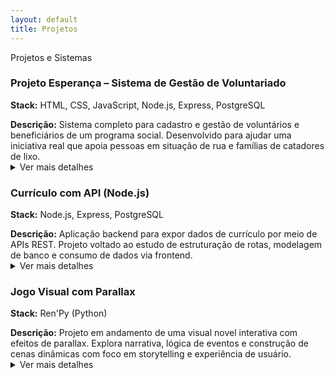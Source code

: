 ```yaml
---
layout: default
title: Projetos
---
```


<div class="section-header">Projetos e Sistemas</div>

<div class="experiencia-container">

  <!-- Projeto Esperança -->
  <div class="experiencia-card">
    <div class="experiencia-titulo">
      <h3>Projeto Esperança – Sistema de Gestão de Voluntariado</h3>
      <p><strong>Stack:</strong> HTML, CSS, JavaScript, Node.js, Express, PostgreSQL</p>
    </div>
    <div class="experiencia-conteudo">
      <strong>Descrição:</strong> Sistema completo para cadastro e gestão de voluntários e beneficiários de um programa social. Desenvolvido para ajudar uma iniciativa real que apoia pessoas em situação de rua e famílias de catadores de lixo.
      <details>
        <summary class="ver-mais">Ver mais detalhes</summary>
        <h4>Funcionalidades</h4>
        <ul>
          <li>🧍 <strong>Cadastro de Pessoas, Famílias, Visitas, Doações, Voluntários, Presenças e Atividades:</strong> Registre todos os dados relevantes de forma organizada e interligada, com preenchimento automático e integração entre módulos.</li>
          <li>📋 <strong>Perfis Detalhados:</strong> Histórico completo por pessoa: visitas, doações, presenças e atividades.</li>
          <li>📂 <strong>Exportação para Excel:</strong> Exporta tabelas com filtros aplicados e colunas visíveis.</li>
          <li>🔎 <strong>Busca Inteligente:</strong> Campos com sugestão automática e preenchimento dinâmico de endereço.</li>
          <li>🌓 <strong>Modo Claro/Escuro + Acessibilidade:</strong> Suporte a contraste e botão para aumentar a fonte.</li>
        </ul>
        <h4>Tecnologias Utilizadas</h4>
        <ul>
          <li>🔙 <strong>Backend:</strong> Python, Flask, SQLite, Jinja2.</li>
          <li>🔝 <strong>Frontend:</strong> HTML, CSS, JavaScript, com foco em usabilidade e acessibilidade.</li>
        </ul>
        <h4>Organização e Distribuição</h4>
        <ul>
          <li>🗃️ <strong>Modularização:</strong> Blueprints por funcionalidade (pessoa, visita, doação, etc.).</li>
          <li>📦 <strong>Distribuição Offline:</strong> Executável para Windows com banco e fotos salvos localmente e backups automáticos.</li>
        </ul>
        <h4>Imagens</h4>
        <div class="projeto-imagens">
          <img src="{{ '/assets/img/pd2.png' | relative_url }}" alt="Cadastro de Pessoas" onclick="expandirImagem(this)">
          <img src="{{ '/assets/img/pd3.png' | relative_url }}" alt="Cadastro de Famílias" onclick="expandirImagem(this)">
          <img src="{{ '/assets/img/pd4.png' | relative_url }}" alt="Lista" onclick="expandirImagem(this)">
          <img src="{{ '/assets/img/pd5.png' | relative_url }}" alt="Visitas Domiciliares" onclick="expandirImagem(this)">
          <img src="{{ '/assets/img/pd6.png' | relative_url }}" alt="Doações" onclick="expandirImagem(this)">
        </div>
        <p style="margin-top: 16px;">
          👉 <a href="https://github.com/Marcelo0070/ProjetoDignidade" target="_blank" rel="noopener noreferrer"><strong>Acesse o projeto completo aqui</strong></a>
        </p>
      </details>
    </div>
  </div>

  <!-- Currículo com API -->
  <div class="experiencia-card">
    <div class="experiencia-titulo">
      <h3>Currículo com API (Node.js)</h3>
      <p><strong>Stack:</strong> Node.js, Express, PostgreSQL</p>
    </div>
    <div class="experiencia-conteudo">
      <strong>Descrição:</strong> Aplicação backend para expor dados de currículo por meio de APIs REST. Projeto voltado ao estudo de estruturação de rotas, modelagem de banco e consumo de dados via frontend.
      <details>
        <summary class="ver-mais">Ver mais detalhes</summary>
        <h4>Funcionalidades</h4>
        <ul>
          <li>🧾 <strong>CRUD de Experiências:</strong> Adicione, edite e exclua experiências diretamente no card, com atualização em tempo real.</li>
          <li>📆 <strong>Seletores personalizados de Mês e Ano:</strong> Interface intuitiva para inserir datas com autocomplete e rolagem inteligente.</li>
          <li>💾 <strong>Salvamento Temporário:</strong> Armazena dados no localStorage enquanto o usuário preenche o formulário.</li>
          <li>🌓 <strong>Modo Claro/Escuro:</strong> Interface adaptável com preferências salvas no navegador.</li>
          <li>🖨️ <strong>Exportação para PDF:</strong> Geração de currículo em PDF a partir dos dados preenchidos.</li>
        </ul>
        <h4>Tecnologias Utilizadas</h4>
        <ul>
          <li>🔙 <strong>Backend:</strong> Node.js, Express, PostgreSQL, Knex.</li>
          <li>🔝 <strong>Frontend:</strong> React (Vite), CSS modularizado, localStorage, fetch API.</li>
        </ul>
        <h4>Organização e Modularidade</h4>
        <ul>
          <li>📁 <strong>Separação por camadas:</strong> Controllers, Models, Routes e Services organizados de forma clara e reutilizável.</li>
          <li>💡 <strong>Boas práticas de UX:</strong> Feedback visual nos campos, inputs inteligentes e layout responsivo.</li>
        </ul>
        <p style="margin-top: 16px;">
          👉 <a href="https://github.com/Marcelo0070/criador_curriculo" target="_blank" rel="noopener noreferrer"><strong>Acesse o repositório do projeto</strong></a>
        </p>
      </details>
    </div>
  </div>

  <!-- Jogo Visual -->
  <div class="experiencia-card">
    <div class="experiencia-titulo">
      <h3>Jogo Visual com Parallax</h3>
      <p><strong>Stack:</strong> Ren'Py (Python)</p>
    </div>
    <div class="experiencia-conteudo">
      <strong>Descrição:</strong> Projeto em andamento de uma visual novel interativa com efeitos de parallax. Explora narrativa, lógica de eventos e construção de cenas dinâmicas com foco em storytelling e experiência de usuário.
      <details>
        <summary class="ver-mais">Ver mais detalhes</summary>
        <h4>Funcionalidades e Destaques</h4>
        <ul>
          <li>🎭 <strong>Roteiro Interativo:</strong> Diálogos com múltiplas escolhas, narrativa com loops, eventos condicionais e evolução de relacionamento entre personagens.</li>
          <li>🌌 <strong>Parallax Dinâmico:</strong> Movimento das camadas de fundo em resposta ao mouse para maior imersão.</li>
          <li>🖼️ <strong>Visual Personalizado:</strong> Imagens desenhadas sob medida, com sobreposição de camadas e transparência para simular profundidade e atmosfera.</li>
          <li>🔄 <strong>Sistema de Variáveis e Flags:</strong> Ações do jogador afetam diálogos futuros, desbloqueiam cenas ou alteram comportamentos dos personagens.</li>
          <li>🖱️ <strong>Cursor Customizado:</strong> Interface com elementos visuais adaptados ao clima do jogo.</li>
        </ul>
        <h4>Objetivo do Projeto</h4>
        <p>
          Explorar storytelling emocional com estética sombria e imersiva, integrando arte, roteiro e programação. O projeto visa desenvolver uma experiência envolvente e reflexiva sobre laços afetivos, identidade e medo.
        </p>
        <h4>Imagens</h4>
        <div class="projeto-imagens">
          <img src="{{ '/assets/img/ani1.gif' | relative_url }}" alt="Cena da Cabana" onclick="expandirImagem(this)">
          <img src="{{ '/assets/img/ani2.gif' | relative_url }}" alt="Personagem Mãe com Lenço" onclick="expandirImagem(this)">
          <img src="{{ '/assets/img/ani3.png' | relative_url }}" alt="Efeito Parallax" onclick="expandirImagem(this)">
        </div>
        <p style="margin-top: 16px;">
          👉 <a href="https://github.com/Marcelo0070/jogo_visual_base" target="_blank" rel="noopener noreferrer"><strong>Acompanhe o desenvolvimento no GitHub</strong></a>
        </p>
      </details>
    </div>
  </div>

</div>

<!-- Modal para Imagem Expandida -->
<div id="imagem-modal" onclick="fecharImagem()">
  <img id="imagem-ampliada" src="" alt="">
</div>

<script>
  function expandirImagem(img) {
    const modal = document.getElementById("imagem-modal");
    const ampliada = document.getElementById("imagem-ampliada");
    ampliada.src = img.src;
    modal.style.display = "flex";
  }

  function fecharImagem() {
    document.getElementById("imagem-modal").style.display = "none";
  }
</script>
